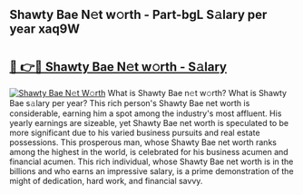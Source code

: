 ## Shawty Bae N𝚎t w𝚘rth - Part-bgL S𝚊lary per year xaq9W

# <h2><a href="http://gc3ib2.nevu.top/?p=Shawty+Bae">🔗 👉🔴 Shawty Bae N𝚎t w𝚘rth - S𝚊lary</a></h2>

[![Shawty Bae N𝚎t W𝚘rth](https://i.imgur.com/Oavwk0R.jpeg)](http://gc3ib2.nevu.top/?p=Shawty+Bae)
What is Shawty Bae n𝚎t w𝚘rth? What is Shawty Bae s𝚊lary per year?
This rich person's Shawty Bae net worth is considerable, earning him a spot among the industry's most affluent. His yearly earnings are sizeable, yet Shawty Bae net worth is speculated to be more significant due to his varied business pursuits and real estate possessions. This prosperous man, whose Shawty Bae net worth ranks among the highest in the world, is celebrated for his business acumen and financial acumen. This rich individual, whose Shawty Bae net worth is in the billions and who earns an impressive salary, is a prime demonstration of the might of dedication, hard work, and financial savvy.
